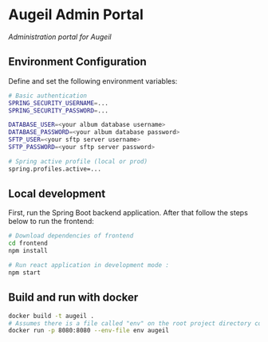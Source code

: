 # Augeil Admin Portal
*Administration portal for Augeil*

## Environment Configuration

Define and set the following environment variables:
```bash
# Basic authentication
SPRING_SECURITY_USERNAME=...
SPRING_SECURITY_PASSWORD=...

DATABASE_USER=<your album database username>
DATABASE_PASSWORD=<your album database password>
SFTP_USER=<your sftp server username>
SFTP_PASSWORD=<your sftp server password>

# Spring active profile (local or prod)
spring.profiles.active=...
```

## Local development
First, run the Spring Boot backend application. After that follow the steps below to run the frontend:
```bash
# Download dependencies of frontend
cd frontend
npm install

# Run react application in development mode :
npm start
```

## Build and run with docker
```bash
docker build -t augeil .
# Assumes there is a file called "env" on the root project directory containing the defined environment variables
docker run -p 8080:8080 --env-file env augeil
```